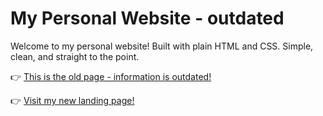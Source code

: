 # My Personal Website - outdated

Welcome to my personal website! Built with plain HTML and CSS. Simple, clean, and straight to the point.

👉 [This is the old page - information is outdated!](https://luxjakob.github.io/personalWebsite/)

👉 [Visit my new landing page!](https://luxjakob.github.io/)
